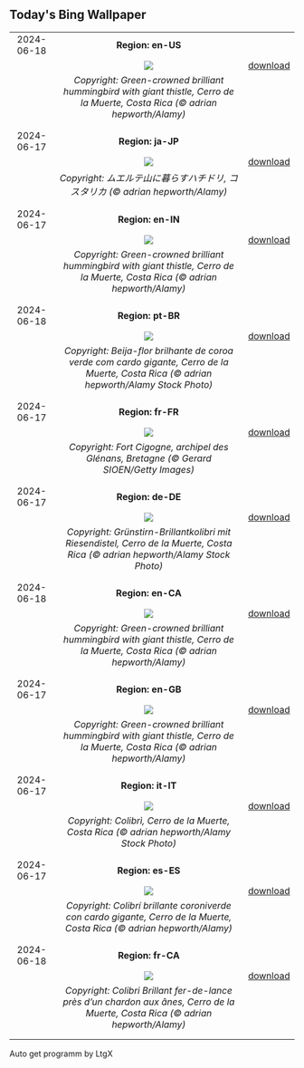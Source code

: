 ## Today's Bing Wallpaper
|      |      |      |
| :----: | :----: | :----: |
|2024-06-18|**Region: en-US**||
||![](https://www.bing.com/th?id=OHR.HummingThistle_EN-US9897642087_UHD.jpg&pid=hp&w=1152&h=648&rs=1&c=4)| [download](https://www.bing.com/th?id=OHR.HummingThistle_EN-US9897642087_UHD.jpg)|
||*Copyright: Green-crowned brilliant hummingbird with giant thistle, Cerro de la Muerte, Costa Rica (© adrian hepworth/Alamy)*
||
|||
|2024-06-17|**Region: ja-JP**||
||![](https://www.bing.com/th?id=OHR.HummingThistle_JA-JP1170638705_UHD.jpg&pid=hp&w=1152&h=648&rs=1&c=4)| [download](https://www.bing.com/th?id=OHR.HummingThistle_JA-JP1170638705_UHD.jpg)|
||*Copyright: ムエルテ山に暮らすハチドリ, コスタリカ (© adrian hepworth/Alamy)*
||
|||
|2024-06-17|**Region: en-IN**||
||![](https://www.bing.com/th?id=OHR.HummingThistle_EN-IN5574978979_UHD.jpg&pid=hp&w=1152&h=648&rs=1&c=4)| [download](https://www.bing.com/th?id=OHR.HummingThistle_EN-IN5574978979_UHD.jpg)|
||*Copyright: Green-crowned brilliant hummingbird with giant thistle, Cerro de la Muerte, Costa Rica (© adrian hepworth/Alamy)*
||
|||
|2024-06-18|**Region: pt-BR**||
||![](https://www.bing.com/th?id=OHR.HummingThistle_PT-BR2010044953_UHD.jpg&pid=hp&w=1152&h=648&rs=1&c=4)| [download](https://www.bing.com/th?id=OHR.HummingThistle_PT-BR2010044953_UHD.jpg)|
||*Copyright: Beija-flor brilhante de coroa verde com cardo gigante, Cerro de la Muerte, Costa Rica (© adrian hepworth/Alamy Stock Photo)*
||
|||
|2024-06-17|**Region: fr-FR**||
||![](https://www.bing.com/th?id=OHR.FortCigogne_FR-FR4151283347_UHD.jpg&pid=hp&w=1152&h=648&rs=1&c=4)| [download](https://www.bing.com/th?id=OHR.FortCigogne_FR-FR4151283347_UHD.jpg)|
||*Copyright: Fort Cigogne, archipel des Glénans, Bretagne (© Gerard SIOEN/Getty Images)*
||
|||
|2024-06-17|**Region: de-DE**||
||![](https://www.bing.com/th?id=OHR.HummingThistle_DE-DE7552143842_UHD.jpg&pid=hp&w=1152&h=648&rs=1&c=4)| [download](https://www.bing.com/th?id=OHR.HummingThistle_DE-DE7552143842_UHD.jpg)|
||*Copyright: Grünstirn-Brillantkolibri mit Riesendistel, Cerro de la Muerte, Costa Rica (© adrian hepworth/Alamy Stock Photo)*
||
|||
|2024-06-18|**Region: en-CA**||
||![](https://www.bing.com/th?id=OHR.HummingThistle_EN-CA5661404552_UHD.jpg&pid=hp&w=1152&h=648&rs=1&c=4)| [download](https://www.bing.com/th?id=OHR.HummingThistle_EN-CA5661404552_UHD.jpg)|
||*Copyright: Green-crowned brilliant hummingbird with giant thistle, Cerro de la Muerte, Costa Rica (© adrian hepworth/Alamy)*
||
|||
|2024-06-17|**Region: en-GB**||
||![](https://www.bing.com/th?id=OHR.HummingThistle_EN-GB9410129648_UHD.jpg&pid=hp&w=1152&h=648&rs=1&c=4)| [download](https://www.bing.com/th?id=OHR.HummingThistle_EN-GB9410129648_UHD.jpg)|
||*Copyright: Green-crowned brilliant hummingbird with giant thistle, Cerro de la Muerte, Costa Rica (© adrian hepworth/Alamy)*
||
|||
|2024-06-17|**Region: it-IT**||
||![](https://www.bing.com/th?id=OHR.HummingThistle_IT-IT2672242113_UHD.jpg&pid=hp&w=1152&h=648&rs=1&c=4)| [download](https://www.bing.com/th?id=OHR.HummingThistle_IT-IT2672242113_UHD.jpg)|
||*Copyright: Colibrì, Cerro de la Muerte, Costa Rica (© adrian hepworth/Alamy Stock Photo)*
||
|||
|2024-06-17|**Region: es-ES**||
||![](https://www.bing.com/th?id=OHR.HummingThistle_ES-ES3882279359_UHD.jpg&pid=hp&w=1152&h=648&rs=1&c=4)| [download](https://www.bing.com/th?id=OHR.HummingThistle_ES-ES3882279359_UHD.jpg)|
||*Copyright: Colibrí brillante coroniverde con cardo gigante, Cerro de la Muerte, Costa Rica (© adrian hepworth/Alamy)*
||
|||
|2024-06-18|**Region: fr-CA**||
||![](https://www.bing.com/th?id=OHR.HummingThistle_FR-CA8782540465_UHD.jpg&pid=hp&w=1152&h=648&rs=1&c=4)| [download](https://www.bing.com/th?id=OHR.HummingThistle_FR-CA8782540465_UHD.jpg)|
||*Copyright: Colibri Brillant fer-de-lance près d’un chardon aux ânes, Cerro de la Muerte, Costa Rica (© adrian hepworth/Alamy)*
||
|||

Auto get programm by LtgX
